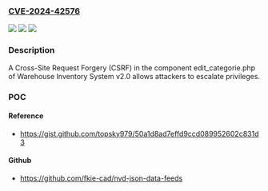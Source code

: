### [CVE-2024-42576](https://cve.mitre.org/cgi-bin/cvename.cgi?name=CVE-2024-42576)
![](https://img.shields.io/static/v1?label=Product&message=n%2Fa&color=blue)
![](https://img.shields.io/static/v1?label=Version&message=n%2Fa&color=blue)
![](https://img.shields.io/static/v1?label=Vulnerability&message=n%2Fa&color=brighgreen)

### Description

A Cross-Site Request Forgery (CSRF) in the component edit_categorie.php of Warehouse Inventory System v2.0 allows attackers to escalate privileges.

### POC

#### Reference
- https://gist.github.com/topsky979/50a1d8ad7effd9ccd089952602c831d3

#### Github
- https://github.com/fkie-cad/nvd-json-data-feeds

